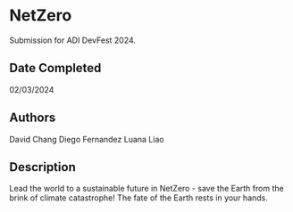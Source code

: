# NetZero
Submission for ADI DevFest 2024.

## Date Completed
02/03/2024

## Authors
David Chang
Diego Fernandez
Luana Liao

## Description
Lead the world to a sustainable future in NetZero - save the Earth from the brink of climate catastrophe! The fate of the Earth rests in your hands.